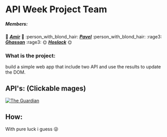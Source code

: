 
# API Week Project Team
##### Members:

:see_no_evil: ***[Amir](https://github.com/Amirk390)*** :see_no_evil: :person_with_blond_hair: ***[Pavel](https://github.com/prodionov)*** :person_with_blond_hair:
:rage3: ***[Ghassan](https://github.com/ghassanmas)*** :rage3:
:sun_with_face:  ***[Hoslack](https://github.com/hoslack)*** :sun_with_face:

### What is the project:

build a simple web app that include two API and use the results to update the DOM.

## **API's:** (Clickable mages)

[![The Guardian](https://static.guim.co.uk/sitecrumbs/Guardian.gif)](https://www.theguardian.com/international)

## How:

With pure luck i guess :stuck_out_tongue_winking_eye:
